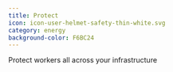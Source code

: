 ```yaml
---
title: Protect
icon: icon-user-helmet-safety-thin-white.svg
category: energy
background-color: F6BC24
---
```


Protect workers all across your infrastructure
